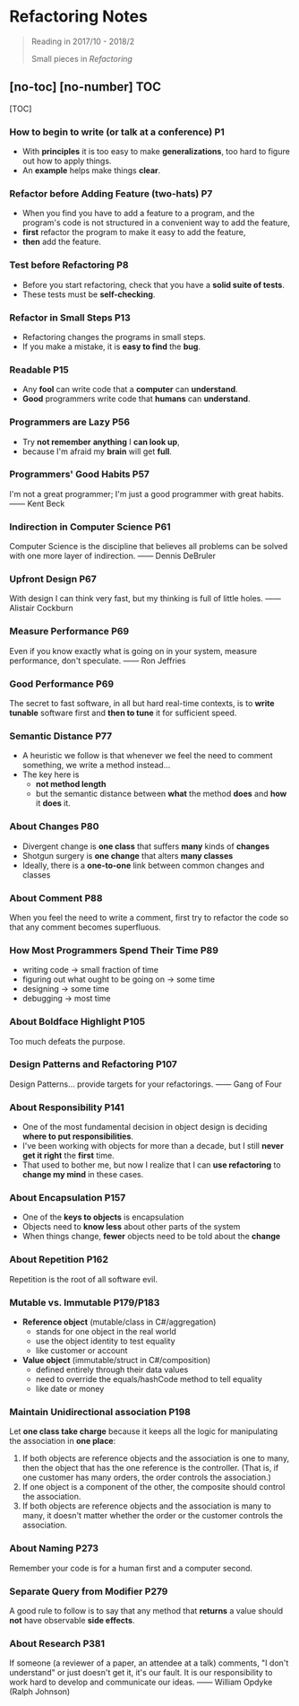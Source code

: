 ﻿# Refactoring Notes

> Reading in 2017/10 - 2018/2
>
> Small pieces in _Refactoring_

## [no-toc] [no-number] TOC

[TOC]

### How to begin to write (or talk at a conference) P1

- With **principles** it is too easy to make **generalizations**, too hard to figure out how to apply things.
- An **example** helps make things **clear**.

### Refactor before Adding Feature (two-hats) P7

- When you find you have to add a feature to a program, and the program's code is not structured in a convenient way to add the feature,
- **first** refactor the program to make it easy to add the feature,
- **then** add the feature.

### Test before Refactoring P8

- Before you start refactoring, check that you have a **solid suite of tests**.
- These tests must be **self-checking**.

### Refactor in Small Steps P13

- Refactoring changes the programs in small steps.
- If you make a mistake, it is **easy to find** the **bug**.

### Readable P15

- Any **fool** can write code that a **computer** can **understand**.
- **Good** programmers write code that **humans** can **understand**.

### Programmers are Lazy P56

- Try **not remember** **anything** I **can look up**,
- because I'm afraid my **brain** will get **full**.

### Programmers' Good Habits P57

I'm not a great programmer; I'm just a good programmer with great habits. —— Kent Beck

### Indirection in Computer Science P61

Computer Science is the discipline that believes all problems can be solved with one more layer of indirection. —— Dennis DeBruler

### Upfront Design P67

With design I can think very fast, but my thinking is full of little holes. —— Alistair Cockburn

### Measure Performance P69

Even if you know exactly what is going on in your system, measure performance, don't speculate. —— Ron Jeffries

### Good Performance P69

The secret to fast software, in all but hard real-time contexts, is to **write tunable** software first and **then to tune** it for sufficient speed.

### Semantic Distance P77

- A heuristic we follow is that whenever we feel the need to comment something, we write a method instead...
- The key here is
  - **not method length**
  - but the semantic distance between **what** the method **does** and **how** it **does** it.

### About Changes P80

- Divergent change is **one class** that suffers **many** kinds of **changes**
- Shotgun surgery is **one change** that alters **many classes**
- Ideally, there is a **one-to-one** link between common changes and classes

### About Comment P88

When you feel the need to write a comment, first try to refactor the code so that any comment becomes superfluous.

### How Most Programmers Spend Their Time P89

- writing code -> small fraction of time
- figuring out what ought to be going on -> some time
- designing -> some time
- debugging -> most time

### About Boldface Highlight P105

Too much defeats the purpose.

### Design Patterns and Refactoring P107

Design Patterns... provide targets for your refactorings. —— Gang of Four

### About Responsibility P141

- One of the most fundamental decision in object design is deciding **where to put responsibilities**.
- I've been working with objects for more than a decade, but I still **never get it right** the **first** time.
- That used to bother me, but now I realize that I can **use refactoring** to **change my mind** in these cases.

### About Encapsulation P157

- One of the **keys to objects** is encapsulation
- Objects need to **know less** about other parts of the system
- When things change, **fewer** objects need to be told about the **change**

### About Repetition P162

Repetition is the root of all software evil.

### Mutable vs. Immutable P179/P183

- **Reference object** (mutable/class in C#/aggregation)
  - stands for one object in the real world
  - use the object identity to test equality
  - like customer or account
- **Value object** (immutable/struct in C#/composition)
  - defined entirely through their data values
  - need to override the equals/hashCode method to tell equality
  - like date or money

### Maintain Unidirectional association P198

Let **one class take charge** because it keeps all the logic for manipulating the association in **one place**:

1. If both objects are reference objects and the association is one to many, then the object that has the one reference is the controller. (That is, if one customer has many orders, the order controls the association.)
2. If one object is a component of the other, the composite should control the association.
3. If both objects are reference objects and the association is many to many, it doesn't matter whether the order or the customer controls the association.

### About Naming P273

Remember your code is for a human first and a computer second.

### Separate Query from Modifier P279

A good rule to follow is to say that any method that **returns** a value should **not** have observable **side effects**.

### About Research P381

If someone (a reviewer of a paper, an attendee at a talk) comments, "I don't understand" or just doesn't get it, it's our fault. It is our responsibility to work hard to develop and communicate our ideas. —— William Opdyke (Ralph Johnson)
